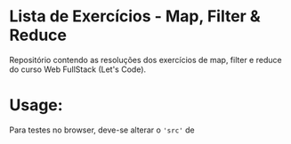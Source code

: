 # Lista de Exercícios - Map, Filter & Reduce
Repositório contendo as resoluções dos exercícios de map, filter e reduce do curso Web FullStack (Let's Code).

# Usage:
Para testes no browser, deve-se alterar o <code>'src'</code> de <code><script></code> em ![index.html](index.html) conforme necessário.
